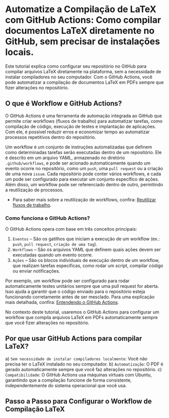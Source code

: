 # Automatize a Compilação de LaTeX com GitHub Actions: Como compilar documentos LaTeX diretamente no GitHub, sem precisar de instalações locais.

Este tutorial explica como configurar seu repositório no GitHub para compilar arquivos LaTeX diretamente na plataforma, sem a necessidade de instalar compiladores no seu computador. Com o GitHub Actions, você pode automatizar a compilação de documentos LaTeX em PDFs sempre que fizer alterações no repositório.

## O que é Workflow e GitHub Actions?

O GitHub Actions é uma ferramenta de automação integrada ao GitHub que permite criar workflows (fluxos de trabalho) para automatizar tarefas, como compilação de código, execução de testes e implantação de aplicações. Com ele, é possível reduzir erros e economizar tempo ao automatizar processos repetitivos dentro do repositório.

Um workflow é um conjunto de instruções automatizadas que definem como determinadas tarefas serão executadas dentro de um repositório. Ele é descrito em um arquivo YAML, armazenado no diretório `.github/workflows`, e pode ser acionado automaticamente quando um evento ocorre no repositório, como um `push`, uma `pull request` ou a criação de uma nova `issue`. Cada repositório pode conter vários workflows, e cada um pode ser configurado para executar um conjunto específico de ações. Além disso, um workflow pode ser referenciado dentro de outro, permitindo a reutilização de processos.
- Para saber mais sobre a reutilização de workflows, confira: [Reutilizar fluxos de trabalho](https://docs.github.com/pt/actions/using-workflows).

### Como funciona o GitHub Actions?
O GitHub Actions opera com base em três conceitos principais:

1. `Eventos` – São os gatilhos que iniciam a execução de um workflow (ex.: `push`, `pull request`, `criação de uma tag`).
2. `Workflows` – São os arquivos YAML que definem quais ações devem ser executadas quando um evento ocorre.
3. `Ações` – São os blocos individuais de execução dentro de um workflow, que realizam tarefas específicas, como rodar um script, compilar código ou enviar notificações.

Por exemplo, um workflow pode ser configurado para rodar automaticamente testes unitários sempre que uma pull request for aberta. Isso ajuda a garantir que o código enviado para o repositório esteja funcionando corretamente antes de ser mesclado. Para uma explicação mais detalhada, confira: [Entendendo o GitHub Actions](https://docs.github.com/pt/actions/about-github-actions/understanding-github-actions).

No contexto deste tutorial, usaremos o GitHub Actions para configurar um workflow que compila arquivos LaTeX em PDFs automaticamente sempre que você fizer alterações no repositório.

## Por que usar GitHub Actions para compilar LaTeX?
a) `Sem necessidade de instalar compiladores localmente`: Você não precisa ter o LaTeX instalado no seu computador.
b) `Automatização`: O PDF é gerado automaticamente sempre que você faz alterações no repositório.
c) `Compatibilidade`: O GitHub Actions usa máquinas virtuais com Ubuntu, garantindo que a compilação funcione de forma consistente, independentemente do sistema operacional que você usa.

## Passo a Passo para Configurar o Workflow de Compilação LaTeX


